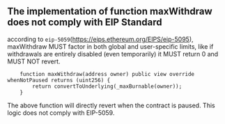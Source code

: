 ## The implementation of function maxWithdraw does not comply with EIP Standard

according to `eip-5059`(https://eips.ethereum.org/EIPS/eip-5095), maxWithdraw MUST factor in both global and user-specific limits, like if withdrawals are entirely disabled (even temporarily) it MUST return 0 and MUST NOT revert.

```
    function maxWithdraw(address owner) public view override whenNotPaused returns (uint256) {
        return convertToUnderlying(_maxBurnable(owner));
    }
```

The above function will directly revert when the contract is paused. 
This logic does not comply with EIP-5059.
